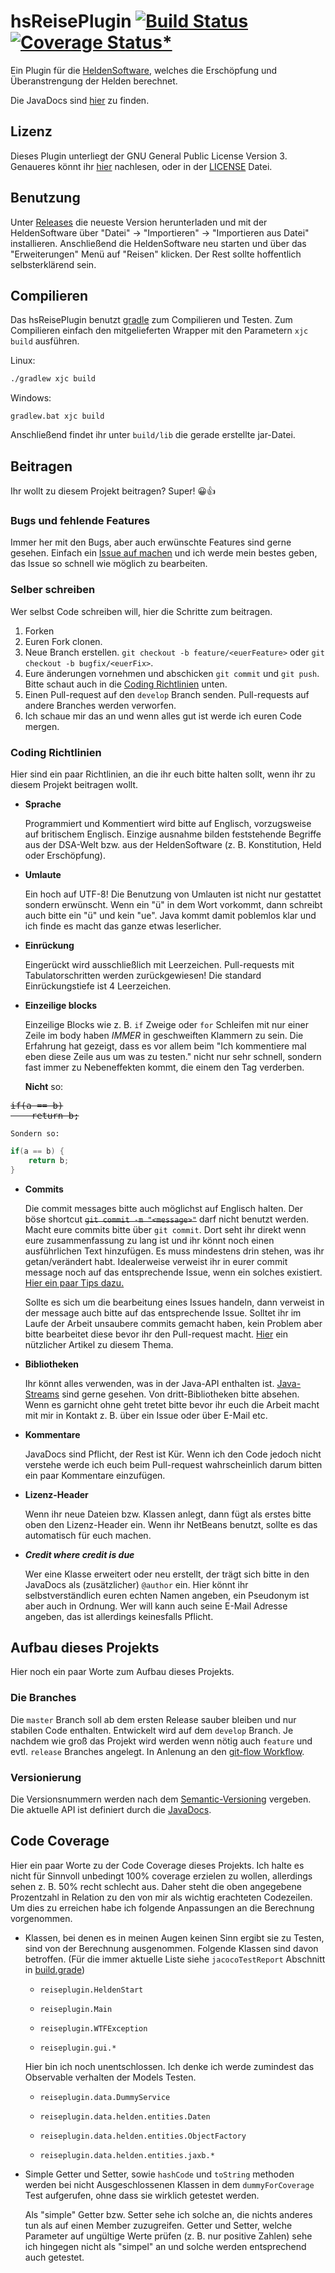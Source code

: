 # hsReisePlugin [![Build Status](https://travis-ci.org/targodan/hsReisePlugin.svg?branch=develop)](https://travis-ci.org/targodan/hsReisePlugin) [![Coverage Status](https://coveralls.io/repos/github/targodan/hsReisePlugin/badge.svg?branch=develop)](https://coveralls.io/github/targodan/hsReisePlugin?branch=develop)[\*](#code-coverage)

Ein Plugin für die [HeldenSoftware](http://www.helden-software.de/), welches die Erschöpfung und Überanstrengung der Helden berechnet.

Die JavaDocs sind [hier](https://targodan.github.io/hsReisePlugin/) zu finden.

## Lizenz
Dieses Plugin unterliegt der GNU General Public License Version 3. Genaueres könnt ihr [hier](http://www.gnu.org/licenses/) nachlesen, oder in der [LICENSE](https://github.com/targodan/hsReisePlugin/blob/master/LICENSE) Datei.

## Benutzung
Unter [Releases](https://github.com/targodan/hsReisePlugin/releases) die neueste Version herunterladen und mit der HeldenSoftware über "Datei" -> "Importieren" -> "Importieren aus Datei" installieren.
Anschließend die HeldenSoftware neu starten und über das "Erweiterungen" Menü auf "Reisen" klicken. Der Rest sollte hoffentlich selbsterklärend sein.

## Compilieren
Das hsReisePlugin benutzt [gradle](https://gradle.org/) zum Compilieren und Testen.
Zum Compilieren einfach den mitgelieferten Wrapper mit den Parametern `xjc build` ausführen.

Linux:
```bash
./gradlew xjc build
```

Windows:
```batch
gradlew.bat xjc build
```

Anschließend findet ihr unter `build/lib` die gerade erstellte jar-Datei.

## Beitragen
Ihr wollt zu diesem Projekt beitragen? Super! :grinning::thumbsup:

### Bugs und fehlende Features
Immer her mit den Bugs, aber auch erwünschte Features sind gerne gesehen.
Einfach ein [Issue auf machen](https://github.com/targodan/hsReisePlugin/issues/new) und ich werde mein bestes geben, das Issue so schnell wie möglich zu bearbeiten.

### Selber schreiben
Wer selbst Code schreiben will, hier die Schritte zum beitragen.

1. Forken
2. Euren Fork clonen.
3. Neue Branch erstellen. `git checkout -b feature/<euerFeature>` oder `git checkout -b bugfix/<euerFix>`.
4. Eure änderungen vornehmen und abschicken `git commit` und `git push`. Bitte schaut auch in die [Coding Richtlinien](#coding-richtlinien) unten.
5. Einen Pull-request auf den `develop` Branch senden. Pull-requests auf andere Branches werden verworfen.
6. Ich schaue mir das an und wenn alles gut ist werde ich euren Code mergen.

### Coding Richtlinien
Hier sind ein paar Richtlinien, an die ihr euch bitte halten sollt, wenn ihr zu diesem Projekt beitragen wollt.

- **Sprache**

    Programmiert und Kommentiert wird bitte auf Englisch, vorzugsweise auf britischem Englisch.
    Einzige ausnahme bilden feststehende Begriffe aus der DSA-Welt bzw. aus der HeldenSoftware (z. B. Konstitution, Held oder Erschöpfung).

- **Umlaute**

    Ein hoch auf UTF-8!
    Die Benutzung von Umlauten ist nicht nur gestattet sondern erwünscht.
    Wenn ein "ü" in dem Wort vorkommt, dann schreibt auch bitte ein "ü" und kein "ue".
    Java kommt damit poblemlos klar und ich finde es macht das ganze etwas leserlicher.

- **Einrückung**

    Eingerückt wird ausschließlich mit Leerzeichen.
    Pull-requests mit Tabulatorschritten werden zurückgewiesen!
    Die standard Einrückungstiefe ist 4 Leerzeichen.

- **Einzeilige blocks**

    Einzeilige Blocks wie z. B. `if` Zweige oder `for` Schleifen mit nur einer Zeile im body haben *IMMER* in geschweiften Klammern zu sein.
    Die Erfahrung hat gezeigt, dass es vor allem beim "Ich kommentiere mal eben diese Zeile aus um was zu testen." nicht nur sehr schnell, sondern fast immer zu Nebeneffekten kommt, die einem den Tag verderben.

    **Nicht** so:
<div class="highlight highlight-source-java">
<pre><s>if(a == b)</s>
<s>    return b;</s></pre>
</div>

    Sondern so:
```java
if(a == b) {
    return b;
}
```

- **Commits**

    Die commit messages bitte auch möglichst auf Englisch halten.
    Der böse shortcut ~~`git commit -m "<message>"`~~ darf nicht benutzt werden.
    Macht eure commits bitte über `git commit`. Dort seht ihr direkt wenn eure zusammenfassung zu lang ist und ihr könnt noch einen ausführlichen Text hinzufügen.
    Es muss mindestens drin stehen, was ihr getan/verändert habt. Idealerweise verweist ihr in eurer commit message noch auf das entsprechende Issue, wenn ein solches existiert. [Hier ein paar Tips dazu.](https://help.github.com/articles/closing-issues-via-commit-messages/)

    Sollte es sich um die bearbeitung eines Issues handeln, dann verweist in der message auch bitte auf das entsprechende Issue.
    Solltet ihr im Laufe der Arbeit unsaubere commits gemacht haben, kein Problem aber bitte bearbeitet diese bevor ihr den Pull-request macht.
    [Hier](https://git-scm.com/book/en/v2/Git-Tools-Rewriting-History) ein nützlicher Artikel zu diesem Thema.

- **Bibliotheken**

    Ihr könnt alles verwenden, was in der Java-API enthalten ist.
    [Java-Streams](http://www.oracle.com/technetwork/articles/java/ma14-java-se-8-streams-2177646.html) sind gerne gesehen.
    Von dritt-Bibliotheken bitte absehen.
    Wenn es garnicht ohne geht tretet bitte bevor ihr euch die Arbeit macht mit mir in Kontakt z. B. über ein Issue oder über E-Mail etc.

- **Kommentare**

    JavaDocs sind Pflicht, der Rest ist Kür.
    Wenn ich den Code jedoch nicht verstehe werde ich euch beim Pull-request wahrscheinlich darum bitten ein paar Kommentare einzufügen.

- **Lizenz-Header**

    Wenn ihr neue Dateien bzw. Klassen anlegt, dann fügt als erstes bitte oben den Lizenz-Header ein.
    Wenn ihr NetBeans benutzt, sollte es das automatisch für euch machen.

- ***Credit where credit is due***

    Wer eine Klasse erweitert oder neu erstellt, der trägt sich bitte in den JavaDocs als (zusätzlicher) `@author` ein.
    Hier könnt ihr selbstverständlich euren echten Namen angeben, ein Pseudonym ist aber auch in Ordnung.
    Wer will kann auch seine E-Mail Adresse angeben, das ist allerdings keinesfalls Pflicht.

## Aufbau dieses Projekts
Hier noch ein paar Worte zum Aufbau dieses Projekts.

### Die Branches
Die `master` Branch soll ab dem ersten Release sauber bleiben und nur stabilen Code enthalten.
Entwickelt wird auf dem `develop` Branch.
Je nachdem wie groß das Projekt wird werden wenn nötig auch `feature` und evtl. `release` Branches angelegt.
In Anlenung an den [git-flow Workflow](http://danielkummer.github.io/git-flow-cheatsheet/).

### Versionierung
Die Versionsnummern werden nach dem [Semantic-Versioning](http://semver.org/) vergeben.
Die aktuelle API ist definiert durch die [JavaDocs](https://targodan.github.io/hsReisePlugin).

## Code Coverage
Hier ein paar Worte zu der Code Coverage dieses Projekts.
Ich halte es nicht für Sinnvoll unbedingt 100% coverage erzielen zu wollen, allerdings sehen z. B. 50% recht schlecht aus.
Daher steht die oben angegebene Prozentzahl in Relation zu den von mir als wichtig erachteten Codezeilen.
Um dies zu erreichen habe ich folgende Anpassungen an die Berechnung vorgenommen.

-   Klassen, bei denen es in meinen Augen keinen Sinn ergibt sie zu Testen, sind von der Berechnung ausgenommen.
    Folgende Klassen sind davon betroffen.
    (Für die immer aktuelle Liste siehe `jacocoTestReport` Abschnitt in [build.grade](https://github.com/targodan/hsReisePlugin/blob/develop/build.gradle))

    - `reiseplugin.HeldenStart`

    - `reiseplugin.Main`

    - `reiseplugin.WTFException`

    - `reiseplugin.gui.*`

    Hier bin ich noch unentschlossen. Ich denke ich werde zumindest das Observable verhalten der Models Testen.

    - `reiseplugin.data.DummyService`

    - `reiseplugin.data.helden.entities.Daten`

    - `reiseplugin.data.helden.entities.ObjectFactory`

    - `reiseplugin.data.helden.entities.jaxb.*`

-   Simple Getter und Setter, sowie `hashCode` und `toString` methoden werden bei nicht Ausgeschlossenen Klassen in dem `dummyForCoverage` Test aufgerufen, ohne dass sie wirklich getestet werden.

    Als "simple" Getter bzw. Setter sehe ich solche an, die nichts anderes tun als auf einen Member zuzugreifen.
    Getter und Setter, welche Parameter auf ungültige Werte prüfen (z. B. nur positive Zahlen) sehe ich hingegen nicht als "simpel" an und solche werden entsprechend auch getestet.
